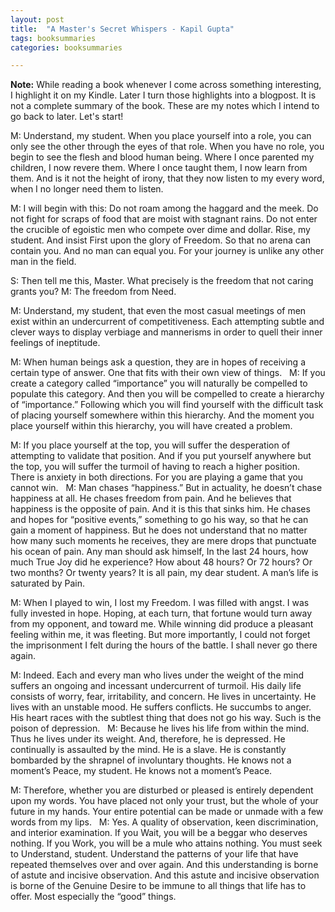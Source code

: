```yaml
---
layout: post
title:  "A Master's Secret Whispers - Kapil Gupta"
tags: booksummaries
categories: booksummaries

---
```


**Note:** While reading a book whenever I come across something interesting, I highlight it on my Kindle. Later I turn those highlights into a blogpost. It is not a complete summary of the book. These are my notes which I intend to go back to later. Let's start!

M: Understand, my student. When you place yourself into a role, you can only see the other through the eyes of that role. When you have no role, you begin to see the flesh and blood human being. Where I once parented my children, I now revere them. Where I once taught them, I now learn from them. And is it not the height of irony, that they now listen to my every word, when I no longer need them to listen.

M: I will begin with this: Do not roam among the haggard and the meek. Do not fight for scraps of food that are moist with stagnant rains. Do not enter the crucible of egoistic men who compete over dime and dollar. Rise, my student. And insist First upon the glory of Freedom. So that no arena can contain you. And no man can equal you. For your journey is unlike any other man in the field.

S: Then tell me this, Master. What precisely is the freedom that not caring grants you?
M: The freedom from Need.

M: Understand, my student, that even the most casual meetings of men exist within an undercurrent of competitiveness. Each attempting subtle and clever ways to display verbiage and mannerisms in order to quell their inner feelings of ineptitude.

M: When human beings ask a question, they are in hopes of receiving a certain type of answer. One that fits with their own view of things.
 
M: If you create a category called “importance” you will naturally be compelled to populate this category. And then you will be compelled to create a hierarchy of “importance.” Following which you will find yourself with the difficult task of placing yourself somewhere within this hierarchy. And the moment you place yourself within this hierarchy, you will have created a problem.

M: If you place yourself at the top, you will suffer the desperation of attempting to validate that position. And if you put yourself anywhere but the top, you will suffer the turmoil of having to reach a higher position. There is anxiety in both directions. For you are playing a game that you cannot win.
 
M: Man chases “happiness.” But in actuality, he doesn’t chase happiness at all. He chases freedom from pain. And he believes that happiness is the opposite of pain. And it is this that sinks him. He chases and hopes for “positive events,” something to go his way, so that he can gain a moment of happiness. But he does not understand that no matter how many such moments he receives, they are mere drops that punctuate his ocean of pain. Any man should ask himself, In the last 24 hours, how much True Joy did he experience? How about 48 hours? Or 72 hours? Or two months? Or twenty years? It is all pain, my dear student. A man’s life is saturated by Pain.

M: When I played to win, I lost my Freedom. I was filled with angst. I was fully invested in hope. Hoping, at each turn, that fortune would turn away from my opponent, and toward me. While winning did produce a pleasant feeling within me, it was fleeting. But more importantly, I could not forget the imprisonment I felt during the hours of the battle. I shall never go there again.

M: Indeed. Each and every man who lives under the weight of the mind suffers an ongoing and incessant undercurrent of turmoil. His daily life consists of worry, fear, irritability, and concern. He lives in uncertainty. He lives with an unstable mood. He suffers conflicts. He succumbs to anger. His heart races with the subtlest thing that does not go his way. Such is the poison of depression.
 
M: Because he lives his life from within the mind. Thus he lives under its weight. And, therefore, he is depressed. He continually is assaulted by the mind. He is a slave. He is constantly bombarded by the shrapnel of involuntary thoughts. He knows not a moment’s Peace, my student. He knows not a moment’s Peace.

M: Therefore, whether you are disturbed or pleased is entirely dependent upon my words. You have placed not only your trust, but the whole of your future in my hands. Your entire potential can be made or unmade with a few words from my lips.
 
M: Yes. A quality of observation, keen discrimination, and interior examination. If you Wait, you will be a beggar who deserves nothing. If you Work, you will be a mule who attains nothing. You must seek to Understand, student. Understand the patterns of your life that have repeated themselves over and over again. And this understanding is borne of astute and incisive observation. And this astute and incisive observation is borne of the Genuine Desire to be immune to all things that life has to offer. Most especially the “good” things.
 
